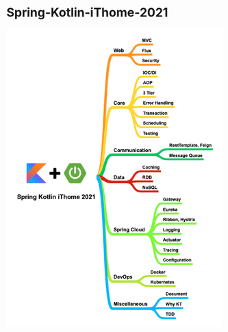 # Spring-Kotlin-iThome-2021

![](https://raw.githubusercontent.com/b2etw/Spring-Kotlin-iThome-2021/main/Spring%20Kotlin%20iThome%202021.png)

